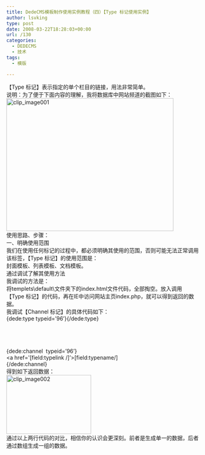 ```yaml
---
title: DedeCMS模板制作使用实例教程（四）【Type 标记使用实例】
author: lsvking
type: post
date: 2008-03-22T18:28:03+00:00
url: /130
categories:
  - DEDECMS
  - 技术
tags:
  - 模版

---
```

【Type 标记】表示指定的单个栏目的链接，用法非常简单。   
说明：为了便于下面内容的理解，我将数据库中网站频道的截图如下：   
[<img style="border-right: 0px; border-top: 0px; border-left: 0px; border-bottom: 0px" height="347" alt="clip_image001" src="http://lsvking.github.io/wp-content/uploads/2008/03/windowslivewriterdedecmstype-102f8clip-image001-thumb.gif" width="438" border="0" />][1]   
使用思路、步骤：   
一、明确使用范围   
我们在使用任何标记的过程中，都必须明确其使用的范围，否则可能无法正常调用该标签，【Type 标记】的使用范围是：   
封面模板、列表模板、文档模板。   
通过调试了解其使用方法   
我调试的方法是：   
将templets\default\文件夹下的index.html文件代码，全部掏空。放入调用【Type 标记】的代码，再在IE中访问网站主页index.php，就可以得到返回的数据。   
我调试【Channel 标记】的具体代码如下：   
{dede:type typeid=&#8217;96&#8217;}{/dede:type}   
<br />   
<br />   
{dede:channel&#160; typeid=&#8217;96&#8217;}   
<a href='[field:typelink /]&#8217;>[field:typename/]</a>   
{/dede:channel}   
得到如下返回数据：   
[<img style="border-right: 0px; border-top: 0px; border-left: 0px; border-bottom: 0px" height="154" alt="clip_image002" src="http://lsvking.github.io/wp-content/uploads/2008/03/windowslivewriterdedecmstype-102f8clip-image002-thumb.gif" width="222" border="0" />][2]   
通过以上两行代码的对比，相信你的认识会更深刻。前者是生成单一的数据，后者通过数组生成一组的数据。

 [1]: http://lsvking.github.io/wp-content/uploads/2008/03/windowslivewriterdedecmstype-102f8clip-image001-2.gif
 [2]: http://lsvking.github.io/wp-content/uploads/2008/03/windowslivewriterdedecmstype-102f8clip-image002-2.gif